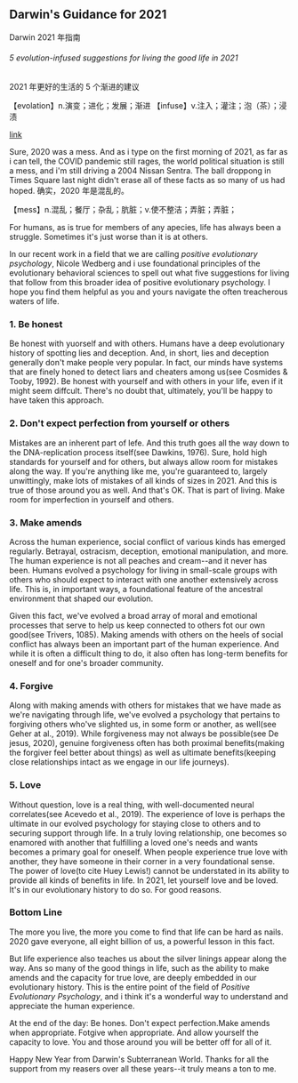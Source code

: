 ## Darwin's Guidance for 2021

Darwin 2021 年指南
###### 5 evolution-infused suggestions for living the good life in 2021

2021 年更好的生活的 5 个渐进的建议

【evolation】n.演变；进化；发展；渐进
【infuse】v.注入；灌注；泡（茶）；浸渍

[link](https://www.psychologytoday.com/intl/blog/darwins-subterranean-world/202101/darwins-guidance-2021)

Sure, 2020 was a mess. And as i type on the first morning of 2021, as far as i can tell, the COVID pandemic still rages, the world political situation is still a mess, and i'm still driving a 2004 Nissan Sentra. The ball droppong in Times Square last night didn't erase all of these facts as so many of us had hoped.
确实，2020 年是混乱的。

【mess】n.混乱；餐厅；杂乱；肮脏；v.使不整洁；弄脏；弄脏；

For humans, as is true for members of any apecies, life has always been a struggle. Sometimes it's just worse than it is at others.

In our recent work in a field that we are calling *positive evolutionary psychology*, Nicole Wedberg and i use foundational principles of the evolutionary behavioral sciences to spell out what five suggestions for living that follow from this broader idea of positive evolutionary psychology. I hope you find them helpful as you and yours navigate the often treacherous waters of life.

### 1. Be honest

Be honest with yuorself and with others. Humans have a deep evolutionary history of spotting lies and deception. And, in short, lies and deception generally don't make people very popular. In fact, our minds have systems that are finely honed to detect liars and cheaters among us(see Cosmides & Tooby, 1992). Be honest with yourself and with others in your life, even if it might seem diffcult. There's no doubt that, ultimately, you'll be happy to have taken this approach.

### 2. Don't expect perfection from yourself or others

Mistakes are an inherent part of lefe. And this truth goes all the way down to the DNA-replication process itself(see Dawkins, 1976). Sure, hold high standards for yourself and for others, but always allow room for mistakes along the way. If you're anything like me, you're guaranteed to, largely unwittingly, make lots of mistakes of all kinds of sizes in 2021. And this is true of those around you as well. And that's OK. That is part of living. Make room for imperfection in yourself and others.

### 3. Make amends

Across the human experience, social conflict of various kinds has emerged regularly. Betrayal, ostracism, deception, emotional manipulation, and more. The human experience is not all peaches and cream--and it never has been. Humans evolved a psychology for living in small-scale groups with others who should expect to interact with one another extensively across life. This is, in important ways, a foundational feature of the ancestral environment that shaped our evolution.

Given this fact, we've evolved a broad array of moral and emotional processes that serve to help us keep connected to others fot our own good(see Trivers, 1085). Making amends with others on the heels of social conflict has always been an important part of the human experience. And while it is often a difficult thing to do, it also often has long-term benefits for oneself and for one's broader community.

### 4. Forgive

Along with making amends with others for mistakes that we have made as we're navigating through life, we've evolved a psychology that pertains to forgiving others who've slighted us, in some form or another, as well(see Geher at al., 2019). While forgiveness may not always be possible(see De jesus, 2020), genuine forgiveness often has both proximal benefits(making the forgiver feel better about things) as well as ultimate benefits(keeping close relationships intact as we engage in our life journeys).

### 5. Love

Without question, love is a real thing, with well-documented neural correlates(see Acevedo et al., 2019). The experience of love is perhaps the ultimate in our evolved psychology for staying close to others and to securing support through life. In a truly loving relationship, one becomes so enamored with another that fulfilling a loved one's needs and wants becomes a primary goal for oneself. When people experience true love with another, they have someone in their corner in a very foundational sense. The power of love(to cite Huey Lewis!) cannot be understated in its ability to provide all kinds of benefits in life. In 2021, let yourself love and be loved. It's in our evolutionary history to do so. For good reasons.

### Bottom Line

The more you live, the more you come to find that life can be hard as nails. 2020 gave everyone, all eight billion of us, a powerful lesson in this fact.

But life experience also teaches us about the silver linings appear along the way. Ans so many of the good things in life, such as the ability to make amends and the capacity for true love, are deeply embedded in our evolutionary history. This is the entire point of the field of *Positive Evolutionary Psychology*, and i think it's a wonderful way to understand and appreciate the human experience.

At the end of the day: Be hones. Don't expect perfection.Make amends when appropriate. Fotgive when appropriate. And allow yourself the capacity to love. You and those around you will be better off for all of it.

Happy New Year from Darwin's Subterranean World. Thanks for all the support from my reasers over all these years--it truly means a ton to me.
